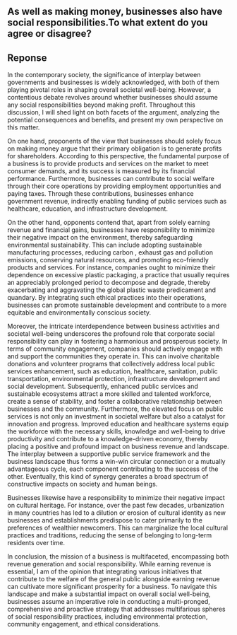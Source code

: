 ## As well as making money, businesses also have social responsibilities.To what extent do you agree or disagree?

## Reponse
In the contemporary society, the significance of interplay between governments and businesses is widely acknowledged, with both of them playing pivotal roles in shaping overall societal well-being. However, a contentious debate revolves around whether businesses should assume any social responsibilities beyond making profit. Throughout this discussion, I will shed light on both facets of the argument, analyzing the potential consequences and benefits, and present my own perspective on this matter. 

On one hand, proponents of the view that businesses should solely focus on making money argue that their primary obligation is to generate profits for shareholders. According to this perspective, the fundamental purpose of a business is to provide products and services on the market to meet consumer demands, and its success is measured by its financial performance. Furthermore, businesses can contribute to social welfare through their core operations by providing employment opportunities and paying taxes. Through these contributions, businesses enhance government revenue, indirectly enabling funding of public services such as healthcare, education, and infrastructure development.

On the other hand, opponents contend that, apart from solely earning revenue and financial gains, businesses have responsibility to minimize their negative impact on the environment, thereby safeguarding environmental sustainability. This can include adopting sustainable manufacturing processes, reducing carbon , exhaust gas and pollution emissions, conserving natural resources, and promoting eco-friendly products and services. For instance, companies ought to minimize their dependence on excessive plastic packaging, a practice that usually requires an appreciably prolonged period to decompose and degrade, thereby exacerbating and aggravating the global plastic waste predicament and quandary. By integrating such ethical practices into their operations, businesses can promote sustainable development and contribute to a more equitable and environmentally conscious society.

Moreover, the intricate interdependence between business activities and societal well-being underscores the profound role that corporate social responsibility can play in fostering a harmonious and prosperous society. In terms of community engagement, companies should actively engage with and support the communities they operate in. This can involve charitable donations and volunteer programs that collectively address local public services enhancement, such as education, healthcare, sanitation, public transportation, environmental protection, infrastructure development and social development. Subsequently, enhanced public services and sustainable ecosystems attract a more skilled and talented workforce, create a sense of stability, and foster a collaborative relationship between businesses and the community. Furthermore, the elevated focus on public services is not only an investment in societal welfare but also a catalyst for innovation and progress. Improved education and healthcare systems equip the workforce with the necessary skills, knowledge and well-being to drive productivity and contribute to a knowledge-driven economy, thereby placing a positive and profound impact on business revenue and landscape. The interplay between a supportive public service framework and the business landscape thus forms a win-win circular connection or a mutually advantageous cycle, each component contributing to the success of the other. Eventually, this kind of synergy generates a broad spectrum of constructive impacts on society and human beings. 

Businesses likewise have a responsibility to minimize their negative impact on cultural heritage. For instance, over the past few decades, urbanization in many countries has led to a dilution or erosion of cultural identity as new businesses and establishments predispose to cater primarily to the preferences of wealthier newcomers. This can marginalize the local cultural practices and traditions, reducing the sense of belonging to long-term residents over time.

In conclusion, the mission of a business is multifaceted, encompassing both revenue generation and social responsibility. While earning revenue is essential, I am of the opinion that integrating various initiatives that contribute to the welfare of the general public alongside earning revenue can cultivate more significant prosperity for a business. To navigate this landscape and make a substantial impact on overall social well-being, businesses assume an imperative role in conducting a multi-pronged, comprehensive and proactive strategy that addresses multifarious spheres of social responsibility practices, including environmental protection, community engagement, and ethical considerations.

